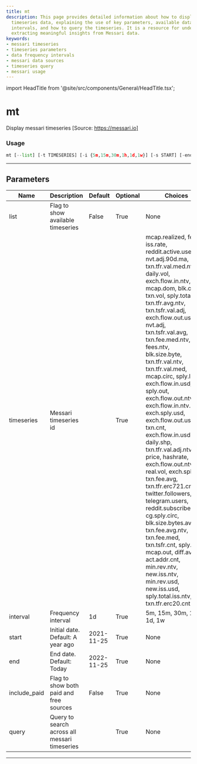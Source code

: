 ```yaml
---
title: mt
description: This page provides detailed information about how to display Messari
  timeseries data, explaining the use of key parameters, available data frequency
  intervals, and how to query the timeseries. It is a resource for understanding and
  extracting meaningful insights from Messari data.
keywords:
- messari timeseries
- timeseries parameters
- data frequency intervals
- messari data sources
- timeseries query
- messari usage
---
```


import HeadTitle from '@site/src/components/General/HeadTitle.tsx';

<HeadTitle title="mt - Dd - Crypto - Reference | OpenBB Terminal Docs" />

# mt

Display messari timeseries [Source: https://messari.io]

### Usage

```python
mt [--list] [-t TIMESERIES] [-i {5m,15m,30m,1h,1d,1w}] [-s START] [-end END] [--include-paid] [-q QUERY [QUERY ...]]
```

---

## Parameters

| Name | Description | Default | Optional | Choices |
| ---- | ----------- | ------- | -------- | ------- |
| list | Flag to show available timeseries | False | True | None |
| timeseries | Messari timeseries id |  | True | mcap.realized, fees, iss.rate, reddit.active.users, nvt.adj.90d.ma, txn.tfr.val.med.ntv, daily.vol, exch.flow.in.ntv, mcap.dom, blk.cnt, txn.vol, sply.total.iss, txn.tfr.avg.ntv, txn.tsfr.val.adj, exch.flow.out.usd, nvt.adj, txn.tsfr.val.avg, txn.fee.med.ntv, fees.ntv, blk.size.byte, txn.tfr.val.ntv, txn.tfr.val.med, mcap.circ, sply.liquid, exch.flow.in.usd, sply.out, exch.flow.out.ntv.incl, exch.flow.in.ntv.incl, exch.sply.usd, exch.flow.out.usd.incl, txn.cnt, exch.flow.in.usd.incl, daily.shp, txn.tfr.val.adj.ntv, price, hashrate, exch.flow.out.ntv, real.vol, exch.sply.ntv, txn.fee.avg, txn.tfr.erc721.cnt, twitter.followers, telegram.users, reddit.subscribers, cg.sply.circ, blk.size.bytes.avg, txn.fee.avg.ntv, txn.fee.med, txn.tsfr.cnt, sply.circ, mcap.out, diff.avg, act.addr.cnt, min.rev.ntv, new.iss.ntv, min.rev.usd, new.iss.usd, sply.total.iss.ntv, txn.tfr.erc20.cnt |
| interval | Frequency interval | 1d | True | 5m, 15m, 30m, 1h, 1d, 1w |
| start | Initial date. Default: A year ago | 2021-11-25 | True | None |
| end | End date. Default: Today | 2022-11-25 | True | None |
| include_paid | Flag to show both paid and free sources | False | True | None |
| query | Query to search across all messari timeseries |  | True | None |

---
